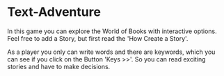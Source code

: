 # Text-Adventure
In this game you can explore the World of Books with interactive options. Feel free to add a Story, but first read the 'How Create a Story'.

As a player you only can write words and there are keywords, which you can see if you click on the Button 'Keys >>'.
So you can read exciting stories and have to make decisions.
